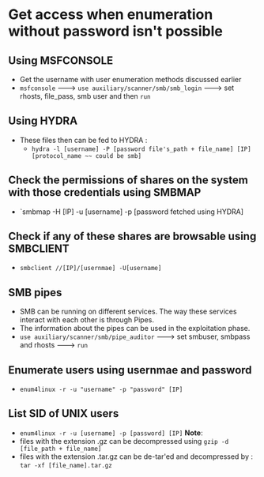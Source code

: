 # Get access when enumeration without password isn't possible

## Using MSFCONSOLE
* Get the username with user enumeration methods discussed earlier
* `msfconsole` ---> `use auxiliary/scanner/smb/smb_login` ---> set rhosts, file_pass, smb user and then `run`

## Using HYDRA
* These files then can be fed to HYDRA :
  * `hydra -l [username] -P [password file's_path + file_name] [IP] [protocol_name ~~ could be smb]`
 
## Check the permissions of shares on the system with those credentials using SMBMAP
  * `smbmap -H [IP] -u [username] -p [password fetched using HYDRA]

## Check if any of these shares are browsable using SMBCLIENT
  * `smbclient //[IP]/[usernmae] -U[username]`

## SMB pipes
* SMB can be running on different services. The way these services interact with each other is through Pipes.
* The information about the pipes can be used in the exploitation phase.
* `use auxiliary/scanner/smb/pipe_auditor` ---> set smbuser, smbpass and rhosts ---> `run`

## Enumerate users using usernmae and password
* `enum4linux -r -u "username" -p "password" [IP]`

## List SID of UNIX users
* `enum4linux -r -u [username] -p [password] [IP]`
**Note**: 
* files with the extension .gz can be decompressed using `gzip -d [file_path + file_name]`
* files with the extension .tar.gz can be de-tar'ed and decompressed by : `tar -xf [file_name].tar.gz`
